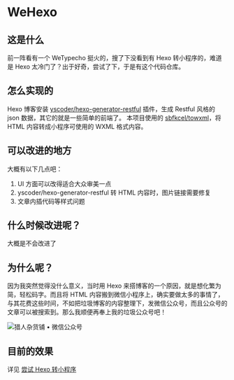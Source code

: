 # WeHexo
## 这是什么
前一阵看有一个 WeTypecho 挺火的，搜了下没看到有 Hexo 转小程序的，难道是 Hexo 太冷门了？出于好奇，尝试了下，于是有这个代码仓库。

## 怎么实现的
Hexo 博客安装 [yscoder/hexo-generator-restful](https://github.com/yscoder/hexo-generator-restful) 插件，生成 Restful 风格的 json 数据，其它的就是一些简单的前端了。
本项目使用的 [sbfkcel/towxml](https://github.com/sbfkcel/towxml)，将 HTML 内容转成小程序可使用的 WXML 格式内容。

## 可以改进的地方
大概有以下几点吧：
1. UI 方面可以改得适合大众审美一点
2. yscoder/hexo-generator-restful 转 HTML 内容时，图片链接需要修复
3. 文章内插代码等样式问题

## 什么时候改进呢？
大概是不会改进了

## 为什么呢？
因为我突然觉得没什么意义，当时用 Hexo 来搭博客的一个原因，就是想化繁为简，轻松码字。而且将 HTML 内容搬到微信小程序上，确实要做太多的事情了，与其花费这些时间，不如把垃圾博客的内容整理下，发微信公众号，而且公众号的文章可以被搜索到。那么我顺便再奉上我的垃圾公众号吧！

![猎人杂货铺 • 微信公众号](https://hunterx.xyz/images/wechat-qrcode.jpg "猎人杂货铺 • 微信公众号")

## 目前的效果
详见 [尝试 Hexo 转小程序](https://hunterx.xyz/try-wehexo.html)
